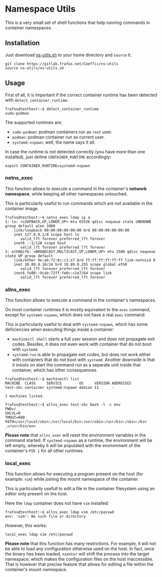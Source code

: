 # Namespace Utils

This is a very small set of shell functions that help running commands
in container namespaces.

## Installation

Just download [ns-utils.sh](ns-utils.sh) to your home directory and `source` it.

``` shell
git clone https://gitlab.frafos.net/Coeffic/ns-utils
source ns-utils/ns-utils.sh
```

## Usage

First of all, it is important if the correct container runtime has been detected
with `detect_container_runtime`:

``` shell
frafos@testhost:~$ detect_container_runtime
sudo-podman
```

The supported runtimes are:
- `sudo-podman`: podman containers run as `root` user.
- `podman`: podman container run as current user.
- `systemd-nspawn`: well, the name says it all.

In case the runtime is not detected correctly (you have more than one installed),
just define `CONTAINER_RUNTIME` accordingly:

``` shell
export CONTAINER_RUNTIME=systemd-nspawn
```

### netns_exec

This function allows to execute a command in the container's **network namespace**, while
keeping all other namespaces untouched.

This is particularily useful to run commands which are not available in the
container image.

``` shell
frafos@testhost:~$ netns_exec ldap ip a
1: lo: <LOOPBACK,UP,LOWER_UP> mtu 65536 qdisc noqueue state UNKNOWN group default qlen 1000
    link/loopback 00:00:00:00:00:00 brd 00:00:00:00:00:00
    inet 127.0.0.1/8 scope host lo
       valid_lft forever preferred_lft forever
    inet6 ::1/128 scope host 
       valid_lft forever preferred_lft forever
3: eth0@if6: <BROADCAST,MULTICAST,UP,LOWER_UP> mtu 1500 qdisc noqueue state UP group default 
    link/ether 9e:ab:72:6c:c1:e7 brd ff:ff:ff:ff:ff:ff link-netnsid 0
    inet 10.89.0.10/24 brd 10.89.0.255 scope global eth0
       valid_lft forever preferred_lft forever
    inet6 fe80::9cab:72ff:fe6c:c1e7/64 scope link 
       valid_lft forever preferred_lft forever
```


### allns_exec

This function allows to execute a command in the container's namespaces.

On most container runtimes it is mostly equivalent to the `exec` command, except
for `systemd-nspawn`, which does not have a real `exec` command.

This is particularily useful to deal with `systemd-nspawn`, which has some deficiencies when
executing things inside a container:
- `machinectl shell` starts a full user session and does not propagate exit codes. Besides, it
  does not even work with container that do not boot with `systemd`.
- `systemd-run` is able to propagate exit codes, but does not work either with containers that
  do not boot with `systemd`. Another downside is that it insists on start the command run
  as a separate unit inside that container, which has other consequences.

``` shell
frafos@testhost:~$ machinectl list
MACHINE  CLASS     SERVICE        OS     VERSION ADDRESSES
test-sbc container systemd-nspawn debian 11      -        

1 machines listed.

frafos@testhost:~$ allns_exec test-sbc bash -l -c env
PWD=/
SHLVL=0
TMOUT=600
PATH=/usr/local/sbin:/usr/local/bin:/usr/sbin:/usr/bin:/sbin:/bin
_=/usr/bin/env
```

**Please note** that `allns_exec` will reset the environment variables in the command started.
If `systemd-nspawn` as a runtime, the environment will be left empty, whereby it will be populated
with the environment of the container's `PID 1` for all other runtimes.


### local_exec

This function allows for executing a program present on the host (for example: `vim`)
while joining the mount namespace of the container.

This is particularily usefull to edit a file in the container filesystem using
an editor only present on the host.

Here the `ldap` container does not have `vim` installed:
``` shell
frafos@testhost:~$ allns_exec ldap vim /etc/passwd
env: 'vim': No such file or directory
```

However, this works:
``` shell
local_exec ldap vim /etc/passwd
```

**Please note** that this function has many restrictions. For example, it will not be
able to load any configuration otherwise used on the host. In fact, once the binary has
been loaded, `nsenter` will shift the process into the target namespace, which makes
the configuration files on the host inaccessible. That is however that precise feature
that allows for editing a file within the container's mount namespace.
